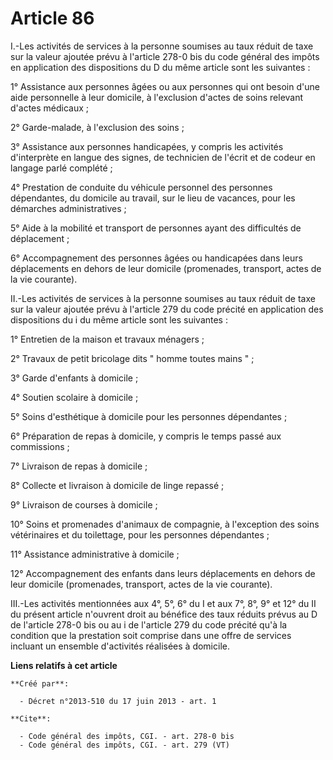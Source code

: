# Article 86

I.-Les activités de services à la personne soumises au taux réduit de taxe sur la valeur ajoutée prévu à l'article 278-0 bis
du code général des impôts en application des dispositions du D du même article sont les suivantes : 

1° Assistance aux personnes âgées ou aux personnes qui ont besoin d'une aide personnelle à leur domicile, à l'exclusion
d'actes de soins relevant d'actes médicaux ; 

2° Garde-malade, à l'exclusion des soins ; 

3° Assistance aux personnes handicapées, y compris les activités d'interprète en langue des signes, de technicien de l'écrit
et de codeur en langage parlé complété ; 

4° Prestation de conduite du véhicule personnel des personnes dépendantes, du domicile au travail, sur le lieu de vacances,
pour les démarches administratives ; 

5° Aide à la mobilité et transport de personnes ayant des difficultés de déplacement ; 

6° Accompagnement des personnes âgées ou handicapées dans leurs déplacements en dehors de leur domicile (promenades,
transport, actes de la vie courante). 

II.-Les activités de services à la personne soumises au taux réduit de taxe sur la valeur ajoutée prévu à l'article 279 du
code précité en application des dispositions du i du même article sont les suivantes : 

1° Entretien de la maison et travaux ménagers ; 

2° Travaux de petit bricolage dits " homme toutes mains " ; 

3° Garde d'enfants à domicile ; 

4° Soutien scolaire à domicile ; 

5° Soins d'esthétique à domicile pour les personnes dépendantes ; 

6° Préparation de repas à domicile, y compris le temps passé aux commissions ; 

7° Livraison de repas à domicile ; 

8° Collecte et livraison à domicile de linge repassé ; 

9° Livraison de courses à domicile ; 

10° Soins et promenades d'animaux de compagnie, à l'exception des soins vétérinaires et du toilettage, pour les personnes
dépendantes ; 

11° Assistance administrative à domicile ; 

12° Accompagnement des enfants dans leurs déplacements en dehors de leur domicile (promenades, transport, actes de la vie
courante). 

III.-Les activités mentionnées aux 4°, 5°, 6° du I et aux 7°, 8°, 9° et 12° du II du présent article n'ouvrent droit au
bénéfice des taux réduits prévus au D de l'article 278-0 bis ou au i de l'article 279 du code précité qu'à la condition que
la prestation soit comprise dans une offre de services incluant un ensemble d'activités réalisées à domicile.

**Liens relatifs à cet article**

	**Créé par**:

	  - Décret n°2013-510 du 17 juin 2013 - art. 1

	**Cite**:

	  - Code général des impôts, CGI. - art. 278-0 bis
	  - Code général des impôts, CGI. - art. 279 (VT)
